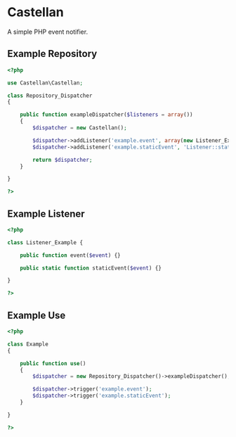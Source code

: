 # Castellan
A simple PHP event notifier.

## Example Repository

```php
<?php

use Castellan\Castellan;

class Repository_Dispatcher
{

	public function exampleDispatcher($listeners = array())
	{
		$dispatcher = new Castellan();

		$dispatcher->addListener('example.event', array(new Listener_Example, 'event'));
		$dispatcher->addListener('example.staticEvent', 'Listener::staticEvent');

		return $dispatcher;
	}

}

?>
```

## Example Listener

```php
<?php

class Listener_Example {

	public function event($event) {}

	public static function staticEvent($event) {}

}

?>
```

## Example Use

```php
<?php

class Example
{

	public function use()
	{
		$dispatcher = new Repository_Dispatcher()->exampleDispatcher();

		$dispatcher->trigger('example.event');
		$dispatcher->trigger('example.staticEvent');
	}

}

?>
```
